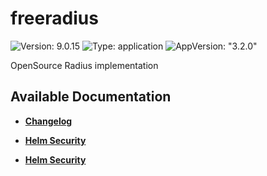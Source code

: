 # freeradius

![Version: 9.0.15](https://img.shields.io/badge/Version-9.0.15-informational?style=flat-square) ![Type: application](https://img.shields.io/badge/Type-application-informational?style=flat-square) ![AppVersion: "3.2.0"](https://img.shields.io/badge/AppVersion-"3.2.0"-informational?style=flat-square)

OpenSource Radius implementation

## Available Documentation

- [**Changelog**](CHANGELOG)

- [**Helm Security**](container-security)

- [**Helm Security**](helm-security)

